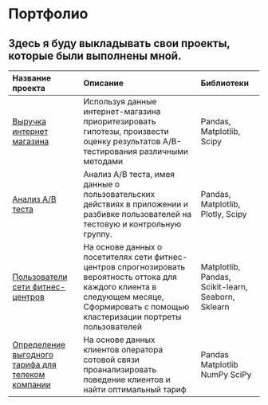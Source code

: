# Портфолио
## Здесь я буду выкладывать свои проекты, которые были выполнены мной.  
| Название проекта | Описание | Библиотеки |
| :---------------- | :------------------ | :------------------------- |
| [Выручка интернет магазина](https://github.com/SergeyShimkiv/My-Projects/tree/master/Internet%20store)| Используя данные интернет-магазина приоритезировать гипотезы, произвести оценку результатов A/B-тестирования различными методами| Pandas, Matplotlib, Scipy |
| [Анализ A/B теста](https://github.com/SergeyShimkiv/My-Projects/tree/master/AB-test_analysis) | Анализ А/В теста, имея данные о пользовательских действиях в приложении и разбивке пользователей на тестовую и контрольную группу. | Pandas, Matplotlib, Plotly, Scipy | 
| [Пользователи сети фитнес-центров](https://github.com/SergeyShimkiv/My-Projects/tree/master/Fitness_analysis) | На основе данных о посетителях сети фитнес-центров спрогнозировать вероятность оттока для каждого клиента в следующем месяце, Cформировать с помощью кластеризации портреты пользователей | Matplotlib, Pandas, Scikit-learn, Seaborn, Sklearn |
| [Определение выгодного тарифа для телеком компании](https://github.com/SergeyShimkiv/My-Projects/tree/master/Telecompany) | На основе данных клиентов оператора сотовой связи проанализировать поведение клиентов и найти оптимальный тариф | Pandas Matplotlib NumPy SciPy |

